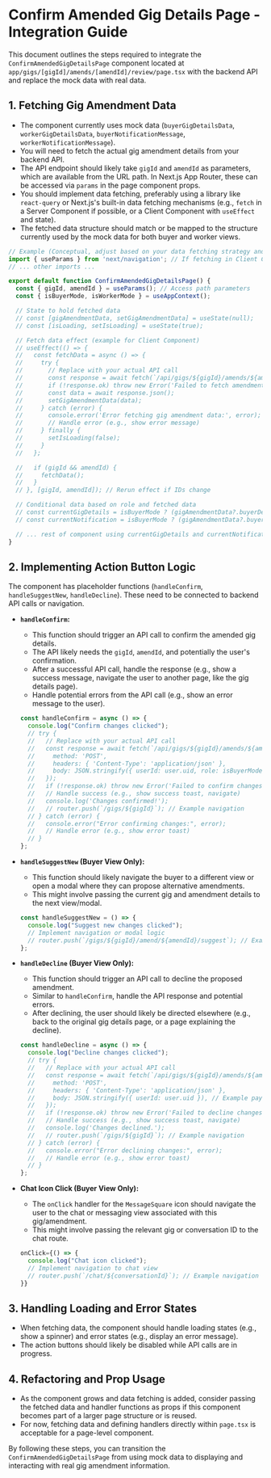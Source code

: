 # Confirm Amended Gig Details Page - Integration Guide

This document outlines the steps required to integrate the `ConfirmAmendedGigDetailsPage` component located at `app/gigs/[gigId]/amends/[amendId]/review/page.tsx` with the backend API and replace the mock data with real data.

## 1. Fetching Gig Amendment Data

- The component currently uses mock data (`buyerGigDetailsData`, `workerGigDetailsData`, `buyerNotificationMessage`, `workerNotificationMessage`).
- You will need to fetch the actual gig amendment details from your backend API.
- The API endpoint should likely take `gigId` and `amendId` as parameters, which are available from the URL path. In Next.js App Router, these can be accessed via `params` in the page component props.
- You should implement data fetching, preferably using a library like `react-query` or Next.js's built-in data fetching mechanisms (e.g., `fetch` in a Server Component if possible, or a Client Component with `useEffect` and state).
- The fetched data structure should match or be mapped to the structure currently used by the mock data for both buyer and worker views.

```typescript
// Example (Conceptual, adjust based on your data fetching strategy and API response)
import { useParams } from 'next/navigation'; // If fetching in Client Component
// ... other imports ...

export default function ConfirmAmendedGigDetailsPage() {
  const { gigId, amendId } = useParams(); // Access path parameters
  const { isBuyerMode, isWorkerMode } = useAppContext();

  // State to hold fetched data
  // const [gigAmendmentData, setGigAmendmentData] = useState(null);
  // const [isLoading, setIsLoading] = useState(true);

  // Fetch data effect (example for Client Component)
  // useEffect(() => {
  //   const fetchData = async () => {
  //     try {
  //       // Replace with your actual API call
  //       const response = await fetch(`/api/gigs/${gigId}/amends/${amendId}`);
  //       if (!response.ok) throw new Error('Failed to fetch amendment details');
  //       const data = await response.json();
  //       setGigAmendmentData(data);
  //     } catch (error) {
  //       console.error('Error fetching gig amendment data:', error);
  //       // Handle error (e.g., show error message)
  //     } finally {
  //       setIsLoading(false);
  //     }
  //   };

  //   if (gigId && amendId) {
  //     fetchData();
  //   }
  // }, [gigId, amendId]); // Rerun effect if IDs change

  // Conditional data based on role and fetched data
  // const currentGigDetails = isBuyerMode ? (gigAmendmentData?.buyerDetails || buyerGigDetailsData) : (gigAmendmentData?.workerDetails || workerGigDetailsData);
  // const currentNotification = isBuyerMode ? (gigAmendmentData?.buyerNotification || buyerNotificationMessage) : (gigAmendmentData?.workerNotification || workerNotificationMessage);

  // ... rest of component using currentGigDetails and currentNotification
}
```

## 2. Implementing Action Button Logic

The component has placeholder functions (`handleConfirm`, `handleSuggestNew`, `handleDecline`). These need to be connected to backend API calls or navigation.

-   **`handleConfirm`:**
    -   This function should trigger an API call to confirm the amended gig details.
    -   The API likely needs the `gigId`, `amendId`, and potentially the user's confirmation.
    -   After a successful API call, handle the response (e.g., show a success message, navigate the user to another page, like the gig details page).
    -   Handle potential errors from the API call (e.g., show an error message to the user).

    ```typescript
    const handleConfirm = async () => {
      console.log("Confirm changes clicked");
      // try {
      //   // Replace with your actual API call
      //   const response = await fetch(`/api/gigs/${gigId}/amends/${amendId}/confirm`, {
      //     method: 'POST',
      //     headers: { 'Content-Type': 'application/json' },
      //     body: JSON.stringify({ userId: user.uid, role: isBuyerMode ? 'buyer' : 'worker' }), // Example payload
      //   });
      //   if (!response.ok) throw new Error('Failed to confirm changes');
      //   // Handle success (e.g., show success toast, navigate)
      //   console.log('Changes confirmed!');
      //   // router.push(`/gigs/${gigId}`); // Example navigation
      // } catch (error) {
      //   console.error("Error confirming changes:", error);
      //   // Handle error (e.g., show error toast)
      // }
    };
    ```

-   **`handleSuggestNew` (Buyer View Only):**
    -   This function should likely navigate the buyer to a different view or open a modal where they can propose alternative amendments.
    -   This might involve passing the current gig and amendment details to the next view/modal.

    ```typescript
    const handleSuggestNew = () => {
      console.log("Suggest new changes clicked");
      // Implement navigation or modal logic
      // router.push(`/gigs/${gigId}/amend/${amendId}/suggest`); // Example navigation to a suggestion page
    };
    ```

-   **`handleDecline` (Buyer View Only):**
    -   This function should trigger an API call to decline the proposed amendment.
    -   Similar to `handleConfirm`, handle the API response and potential errors.
    -   After declining, the user should likely be directed elsewhere (e.g., back to the original gig details page, or a page explaining the decline).

    ```typescript
    const handleDecline = async () => {
      console.log("Decline changes clicked");
      // try {
      //   // Replace with your actual API call
      //   const response = await fetch(`/api/gigs/${gigId}/amends/${amendId}/decline`, {
      //     method: 'POST',
      //     headers: { 'Content-Type': 'application/json' },
      //     body: JSON.stringify({ userId: user.uid }), // Example payload
      //   });
      //   if (!response.ok) throw new Error('Failed to decline changes');
      //   // Handle success (e.g., show success toast, navigate)
      //   console.log('Changes declined.');
      //   // router.push(`/gigs/${gigId}`); // Example navigation
      // } catch (error) {
      //   console.error("Error declining changes:", error);
      //   // Handle error (e.g., show error toast)
      // }
    };
    ```

-   **Chat Icon Click (Buyer View Only):**
    -   The `onClick` handler for the `MessageSquare` icon should navigate the user to the chat or messaging view associated with this gig/amendment.
    -   This might involve passing the relevant gig or conversation ID to the chat route.

    ```typescript
    onClick={() => {
      console.log("Chat icon clicked");
      // Implement navigation to chat view
      // router.push(`/chat/${conversationId}`); // Example navigation
    }}
    ```

## 3. Handling Loading and Error States

- When fetching data, the component should handle loading states (e.g., show a spinner) and error states (e.g., display an error message).
- The action buttons should likely be disabled while API calls are in progress.

## 4. Refactoring and Prop Usage

- As the component grows and data fetching is added, consider passing the fetched data and handler functions as props if this component becomes part of a larger page structure or is reused.
- For now, fetching data and defining handlers directly within `page.tsx` is acceptable for a page-level component.

By following these steps, you can transition the `ConfirmAmendedGigDetailsPage` from using mock data to displaying and interacting with real gig amendment information. 